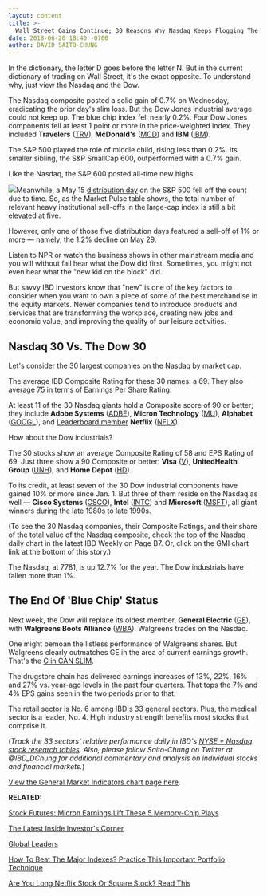 ```yaml
---
layout: content
title: >-
  Wall Street Gains Continue; 30 Reasons Why Nasdaq Keeps Flogging The Dow Jones Industrial Average
date: 2018-06-20 18:40 -0700
author: DAVID SAITO-CHUNG
---
```






In the dictionary, the letter D goes before the letter N. But in the current dictionary of trading on Wall Street, it's the exact opposite. To understand why, just view the Nasdaq and the Dow.




The Nasdaq composite posted a solid gain of 0.7% on Wednesday, eradicating the prior day's slim loss. But the Dow Jones industrial average could not keep up. The blue chip index fell nearly 0.2%. Four Dow Jones components fell at least 1 point or more in the price-weighted index. They included **Travelers** ([TRV](https://research.investors.com/quote.aspx?symbol=TRV)), **McDonald's** ([MCD](https://research.investors.com/quote.aspx?symbol=MCD)) and **IBM** ([IBM](https://research.investors.com/quote.aspx?symbol=IBM)).


The S&P 500 played the role of middle child, rising less than 0.2%. Its smaller sibling, the S&P SmallCap 600, outperformed with a 0.7% gain.


Like the Nasdaq, the S&P 600 posted all-time new highs.


![](https://www.investors.com/wp-content/uploads/2018/06/MP062018-218x300.jpg)Meanwhile, a May 15 [distribution day](http://www.investors.com/ibd-university/market-timing/market-tops/) on the S&P 500 fell off the count due to time. So, as the Market Pulse table shows, the total number of relevant heavy institutional sell-offs in the large-cap index is still a bit elevated at five.


However, only one of those five distribution days featured a sell-off of 1% or more — namely, the 1.2% decline on May 29.


Listen to NPR or watch the business shows in other mainstream media and you will without fail hear what the Dow did first. Sometimes, you might not even hear what the "new kid on the block" did.


But savvy IBD investors know that "new" is one of the key factors to consider when you want to own a piece of some of the best merchandise in the equity markets. Newer companies tend to introduce products and services that are transforming the workplace, creating new jobs and economic value, and improving the quality of our leisure activities.


Nasdaq 30 Vs. The Dow 30
------------------------


Let's consider the 30 largest companies on the Nasdaq by market cap.


The average IBD Composite Rating for these 30 names: a 69. They also average 75 in terms of Earnings Per Share Rating.


At least 11 of the 30 Nasdaq giants hold a Composite score of 90 or better; they include **Adobe Systems** ([ADBE](https://research.investors.com/quote.aspx?symbol=ADBE)), **Micron Technology** ([MU](https://research.investors.com/quote.aspx?symbol=MU)), **Alphabet** ([GOOGL](https://research.investors.com/quote.aspx?symbol=GOOGL)), and [Leaderboard member](https://leaderboard.investors.com/#/leaders/leadersnearabuypoint) **Netflix** ([NFLX](https://research.investors.com/quote.aspx?symbol=NFLX)).


How about the Dow industrials?


The 30 stocks show an average Composite Rating of 58 and EPS Rating of 69. Just three show a 90 Composite or better: **Visa** ([V](https://research.investors.com/quote.aspx?symbol=V)), **UnitedHealth Group** ([UNH](https://research.investors.com/quote.aspx?symbol=UNH)), and **Home Depot** ([HD](https://research.investors.com/quote.aspx?symbol=HD)).


To its credit, at least seven of the 30 Dow industrial components have gained 10% or more since Jan. 1. But three of them reside on the Nasdaq as well — **Cisco Systems** ([CSCO](https://research.investors.com/quote.aspx?symbol=CSCO)), **Intel** ([INTC](https://research.investors.com/quote.aspx?symbol=INTC)) and **Microsoft** ([MSFT](https://research.investors.com/quote.aspx?symbol=MSFT)), all giant winners during the late 1980s to late 1990s.


(To see the 30 Nasdaq companies, their Composite Ratings, and their share of the total value of the Nasdaq composite, check the top of the Nasdaq daily chart in the latest IBD Weekly on Page B7. Or, click on the GMI chart link at the bottom of this story.)


The Nasdaq, at 7781, is up 12.7% for the year. The Dow industrials have fallen more than 1%.


The End Of 'Blue Chip' Status
-----------------------------


Next week, the Dow will replace its oldest member, **General Electric** ([GE](https://research.investors.com/quote.aspx?symbol=GE)), with **Walgreens Boots Alliance** ([WBA](https://research.investors.com/quote.aspx?symbol=WBA)). Walgreens trades on the Nasdaq.


One might bemoan the listless performance of Walgreens shares. But Walgreens clearly outmatches GE in the area of current earnings growth. That's the [C in CAN SLIM](https://www.investors.com/ibd-university/can-slim/).


The drugstore chain has delivered earnings increases of 13%, 22%, 16% and 27% vs. year-ago levels in the past four quarters. That tops the 7% and 4% EPS gains seen in the two periods prior to that.


The retail sector is No. 6 among IBD's 33 general sectors. Plus, the medical sector is a leader, No. 4. High industry strength benefits most stocks that comprise it.


(*Track the 33 sectors' relative performance daily in IBD's [NYSE + Nasdaq stock research tables](https://www.investors.com/ibd-data-tables/). Also, please follow Saito-Chung on Twitter at @IBD\_DChung for additional commentary and analysis on individual stocks and financial markets.*)


[View the General Market Indicators chart page here](https://www.investors.com/wp-content/uploads/2018/06/IBD2006152657GMI.pdf).


**RELATED:**


[Stock Futures: Micron Earnings Lift These 5 Memory-Chip Plays](https://www.investors.com/market-trend/stock-market-today/dow-jones-futures-micron-earnings-lift-memory-chip-stock/)


[The Latest Inside Investor's Corner](https://www.investors.com/category/how-to-invest/investors-corner/)


[Global Leaders](https://research.investors.com/stock-lists/global-leaders/)


[How To Beat The Major Indexes? Practice This Important Portfolio Technique](https://www.investors.com/stock-lists/ibd-50/how-to-trade-selecting-growth-stocks-portfolio-technique/)


[Are You Long Netflix Stock Or Square Stock? Read This](https://www.investors.com/research/netflix-stock-square-stock-top-stocks-profit-taking-zone/)




